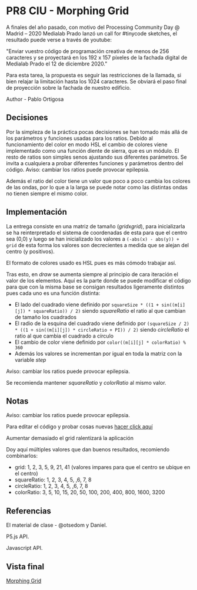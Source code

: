 # PR8 CIU - Morphing Grid

A finales del año pasado, con motivo del Processing Community Day @ Madrid – 2020
Medialab Prado lanzó un call for #tinycode sketches, el resultado puede verse a través de
youtube:

"Enviar vuestro código de programación creativa de menos de 256 caracteres y se proyectará
en los 192 x 157 píxeles de la fachada digital de Medialab Prado el 12 de diciembre 2020."

Para esta tarea, la propuesta es seguir las restricciones de la llamada, si bien relajar la
limitación hasta los 1024 caracteres. Se obviará el paso final de proyección sobre la fachada
de nuestro edificio.

Author - Pablo Ortigosa

## Decisiones

Por la simpleza de la práctica pocas decisiones se han tomado más allá de los parámetros y funciones usadas para los ratios. Debido al funcionamiento del color en modo HSL el cambio de colores viene implementado como una función diente de sierra, que es un módulo. El resto de ratios son simples senos ajustando sus diferentes parámetros. Se invita a cualquiera a probar diferentes funciones y parámetros dentro del código. Aviso:  cambiar los ratios puede provocar epilepsia.

Además el ratio del color tiene un valor que poco a poco cambia los colores de las ondas, por lo que a la larga se puede notar como las distintas ondas no tienen siempre el mismo color.

## Implementación

La entrega consiste en una matriz de tamaño (*grid*x*grid*), para inicializarla se ha reinterpretado el sistema de coordenadas de esta para que el centro sea (0,0) y luego se han inicializado los valores a `(-abs(x) - abs(y)) + grid` de esta forma los valores son decrecientes a medida que se alejan del centro (y positivos).

El formato de colores usado es HSL pues es más cómodo trabajar así.

Tras esto, en *draw* se aumenta siempre al principio de cara iteración el valor de los elementos. Aquí es la parte donde se puede modificar el código para que con la misma base se consigan resultados ligeramente distintos pues cada uno es una función distinta:
* El lado del cuadrado viene definido por `squareSize * ((1 + sin((m[i][j]) * squareRatio)) / 2)` siendo *squareRatio* el ratio al que cambian de tamaño los cuadrados
* El radio de la esquina del cuadrado viene definido por `(squareSize / 2) * ((1 + sin((m[i][j]) * circleRatio + PI)) / 2)` siendo *circleRatio* el ratio al que cambia el cuadrado a círculo
* El cambio de color viene definido por `color((m[i][j] * colorRatio) % 360`
* Además los valores se incrementan por igual en toda la matriz con la variable *step*

Aviso:  cambiar los ratios puede provocar epilepsia.

Se recomienda mantener *squareRatio* y *colorRatio* al mismo valor.

## Notas

Aviso: cambiar los ratios puede provocar epilepsia.

Para editar el código y probar cosas nuevas [hacer click aquí](https://editor.p5js.org/PabloOQ/sketches/tVj3spf5N)

Aumentar demasiado el grid ralentizará la aplicación

Doy aquí múltiples valores que dan buenos resultados, recomiendo combinarlos:
* grid: 1, 2, 3, 5, 9, 21, 41 (valores impares para que el centro se ubique en el centro)
* squareRatio: 1, 2, 3, 4, 5, ,6, 7, 8
* circleRatio: 1, 2, 3, 4, 5, ,6, 7, 8
* colorRatio: 3, 5, 10, 15, 20, 50, 100, 200, 400, 800, 1600, 3200

## Referencias

El material de clase - @otsedom y Daniel.

P5.js API.

Javascript API.

## Vista final

[Morphing Grid](https://editor.p5js.org/PabloOQ/full/tVj3spf5N)
